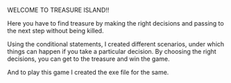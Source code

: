 WELCOME TO TREASURE ISLAND!!

Here you have to find treasure by making the right decisions and passing to the next step without being killed.

Using the conditional statements, I created different scenarios, under which things can happen if you take a particular decision. By choosing the right decisions, you can get to the treasure and win the game.

And to play this game I created the exe file for the same.
